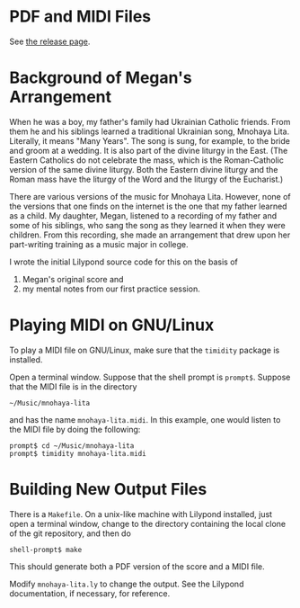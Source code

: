 
# PDF and MIDI Files

See [the release page](https://github.com/tevaughan/mnohaya-lita/releases).


# Background of Megan's Arrangement

When he was a boy, my father's family had Ukrainian Catholic friends.  From
them he and his siblings learned a traditional Ukrainian song, Mnohaya Lita.
Literally, it means "Many Years".  The song is sung, for example, to the bride
and groom at a wedding.  It is also part of the divine liturgy in the East.
(The Eastern Catholics do not celebrate the mass, which is the Roman-Catholic
version of the same divine liturgy. Both the Eastern divine liturgy and the
Roman mass have the liturgy of the Word and the liturgy of the Eucharist.)

There are various versions of the music for Mnohaya Lita. However, none of the
versions that one finds on the internet is the one that my father learned as a
child.  My daughter, Megan, listened to a recording of my father and some of
his siblings, who sang the song as they learned it when they were children.
From this recording, she made an arrangement that drew upon her part-writing
training as a music major in college.

I wrote the initial Lilypond source code for this on the basis of
 1. Megan's original score and
 2. my mental notes from our first practice session.


# Playing MIDI on GNU/Linux

To play a MIDI file on GNU/Linux, make sure that the `timidity` package is
installed.

Open a terminal window.  Suppose that the shell prompt is `prompt$`.  Suppose
that the MIDI file is in the directory

    ~/Music/mnohaya-lita

and has the name `mnohaya-lita.midi`.  In this example, one would listen to the
MIDI file by doing the following:

    prompt$ cd ~/Music/mnohaya-lita
    prompt$ timidity mnohaya-lita.midi


# Building New Output Files

There is a `Makefile`.  On a unix-like machine with Lilypond installed, just
open a terminal window, change to the directory containing the local clone of
the git repository, and then do

    shell-prompt$ make

This should generate both a PDF version of the score and a MIDI file.

Modify `mnohaya-lita.ly` to change the output.  See the Lilypond documentation,
if necessary, for reference.

